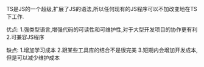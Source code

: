 TS是JS的一个超级,扩展了JS的语法,所以任何现有的JS程序可以不加改变地在TS下工作.

优点:
1.强类型语言,增强代码的可读性和可维护性,对于大型开发项目的协作更有利
2.可兼容JS程序

缺点:
1.增加学习成本
2.跟某些工具库的结合不是很完美
3.短期内会增加开发成本,但是可以减少维护成本